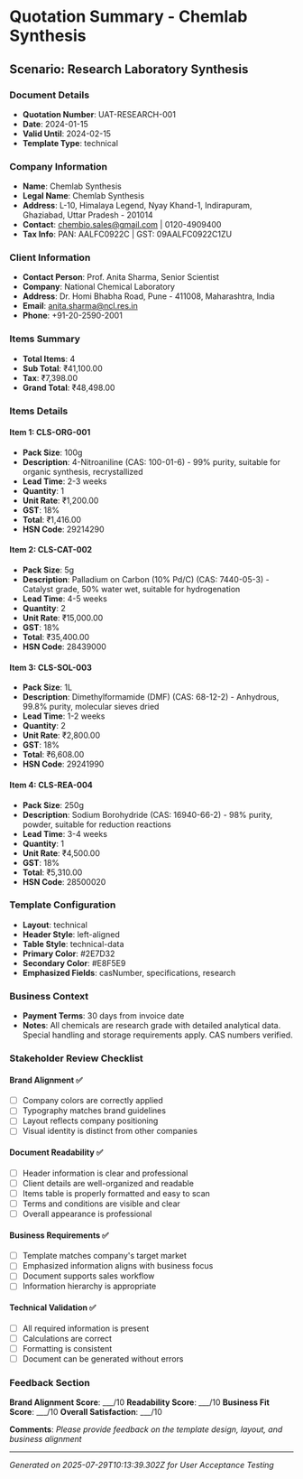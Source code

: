 # Quotation Summary - Chemlab Synthesis

## Scenario: Research Laboratory Synthesis

### Document Details
- **Quotation Number**: UAT-RESEARCH-001
- **Date**: 2024-01-15
- **Valid Until**: 2024-02-15
- **Template Type**: technical

### Company Information
- **Name**: Chemlab Synthesis
- **Legal Name**: Chemlab Synthesis
- **Address**: L-10, Himalaya Legend, Nyay Khand-1, Indirapuram, Ghaziabad, Uttar Pradesh - 201014
- **Contact**: chembio.sales@gmail.com | 0120-4909400
- **Tax Info**: PAN: AALFC0922C | GST: 09AALFC0922C1ZU

### Client Information
- **Contact Person**: Prof. Anita Sharma, Senior Scientist
- **Company**: National Chemical Laboratory
- **Address**: Dr. Homi Bhabha Road, Pune - 411008, Maharashtra, India
- **Email**: anita.sharma@ncl.res.in
- **Phone**: +91-20-2590-2001

### Items Summary
- **Total Items**: 4
- **Sub Total**: ₹41,100.00
- **Tax**: ₹7,398.00
- **Grand Total**: ₹48,498.00

### Items Details

#### Item 1: CLS-ORG-001
- **Pack Size**: 100g
- **Description**: 4-Nitroaniline (CAS: 100-01-6) - 99% purity, suitable for organic synthesis, recrystallized
- **Lead Time**: 2-3 weeks
- **Quantity**: 1
- **Unit Rate**: ₹1,200.00
- **GST**: 18%
- **Total**: ₹1,416.00
- **HSN Code**: 29214290

#### Item 2: CLS-CAT-002
- **Pack Size**: 5g
- **Description**: Palladium on Carbon (10% Pd/C) (CAS: 7440-05-3) - Catalyst grade, 50% water wet, suitable for hydrogenation
- **Lead Time**: 4-5 weeks
- **Quantity**: 2
- **Unit Rate**: ₹15,000.00
- **GST**: 18%
- **Total**: ₹35,400.00
- **HSN Code**: 28439000

#### Item 3: CLS-SOL-003
- **Pack Size**: 1L
- **Description**: Dimethylformamide (DMF) (CAS: 68-12-2) - Anhydrous, 99.8% purity, molecular sieves dried
- **Lead Time**: 1-2 weeks
- **Quantity**: 2
- **Unit Rate**: ₹2,800.00
- **GST**: 18%
- **Total**: ₹6,608.00
- **HSN Code**: 29241990

#### Item 4: CLS-REA-004
- **Pack Size**: 250g
- **Description**: Sodium Borohydride (CAS: 16940-66-2) - 98% purity, powder, suitable for reduction reactions
- **Lead Time**: 3-4 weeks
- **Quantity**: 1
- **Unit Rate**: ₹4,500.00
- **GST**: 18%
- **Total**: ₹5,310.00
- **HSN Code**: 28500020


### Template Configuration
- **Layout**: technical
- **Header Style**: left-aligned
- **Table Style**: technical-data
- **Primary Color**: #2E7D32
- **Secondary Color**: #E8F5E9
- **Emphasized Fields**: casNumber, specifications, research

### Business Context
- **Payment Terms**: 30 days from invoice date
- **Notes**: All chemicals are research grade with detailed analytical data. Special handling and storage requirements apply. CAS numbers verified.

### Stakeholder Review Checklist

#### Brand Alignment ✅
- [ ] Company colors are correctly applied
- [ ] Typography matches brand guidelines
- [ ] Layout reflects company positioning
- [ ] Visual identity is distinct from other companies

#### Document Readability ✅
- [ ] Header information is clear and professional
- [ ] Client details are well-organized and readable
- [ ] Items table is properly formatted and easy to scan
- [ ] Terms and conditions are visible and clear
- [ ] Overall appearance is professional

#### Business Requirements ✅
- [ ] Template matches company's target market
- [ ] Emphasized information aligns with business focus
- [ ] Document supports sales workflow
- [ ] Information hierarchy is appropriate

#### Technical Validation ✅
- [ ] All required information is present
- [ ] Calculations are correct
- [ ] Formatting is consistent
- [ ] Document can be generated without errors

### Feedback Section
**Brand Alignment Score**: ___/10
**Readability Score**: ___/10
**Business Fit Score**: ___/10
**Overall Satisfaction**: ___/10

**Comments**:
_Please provide feedback on the template design, layout, and business alignment_

---
*Generated on 2025-07-29T10:13:39.302Z for User Acceptance Testing*

